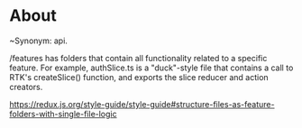 # About

~Synonym: api.

/features has folders that contain all functionality related to a specific feature. For example, authSlice.ts is a "duck"-style file that contains a call to RTK's createSlice() function, and exports the slice reducer and action creators.

https://redux.js.org/style-guide/style-guide#structure-files-as-feature-folders-with-single-file-logic
